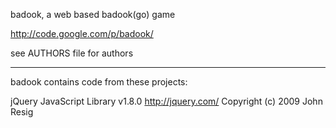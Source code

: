 badook, a web based badook(go) game

http://code.google.com/p/badook/

see AUTHORS file for authors

-----

badook contains code from these projects:

jQuery JavaScript Library v1.8.0
http://jquery.com/
Copyright (c) 2009 John Resig
